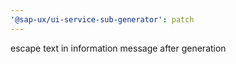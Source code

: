 ```yaml
---
'@sap-ux/ui-service-sub-generator': patch
---
```


escape text in information message after generation
